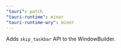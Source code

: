 ```yaml
---
"tauri": patch
"tauri-runtime": minor
"tauri-runtime-wry": minor
---
```


Adds `skip_taskbar` API to the WindowBuilder.
